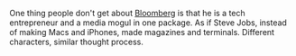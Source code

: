 One thing people don't get about <a href="https://politicalwire.com/2020/02/04/bloomberg-plans-to-double-ad-spending-after-iowa/">Bloomberg</a> is that he is a tech entrepreneur and a media mogul in one package. As if Steve Jobs, instead of making Macs and iPhones, made magazines and terminals. Different characters, similar thought process.
